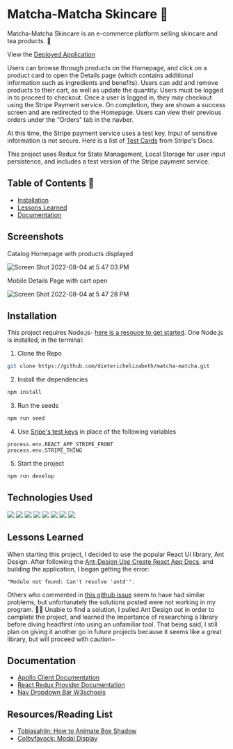 # Matcha-Matcha Skincare 🍵

Matcha-Matcha Skincare is an e-commerce platform selling skincare and tea products. 🌻

View the [Deployed Application](https://blooming-peak-73826.herokuapp.com/)

Users can browse through products on the Homepage, and click on a product card to open the Details page (which contains additional information such as ingredients and benefits). Users can add and remove products to their cart, as well as update the quantity. Users must be logged in to proceed to checkout. Once a user is logged in, they may checkout using the Stripe Payment service. On completion, they are shown a success screen and are redirected to the Homepage. Users can view their previous orders under the “Orders” tab in the navber.

At this time, the Stripe payment service uses a test key. Input of sensitive information is not secure. Here is a list of [Test Cards](https://stripe.com/docs/testing) from Stripe's Docs.

This project uses Redux for State Management, Local Storage for user input persistence, and includes a test version of the Stripe payment service.

## Table of Contents 🌱

- [Installation](#Installation)
- [Lessons Learned](#Lessons-Learned)
- [Documentation](#Documentation)

## Screenshots

Catalog Homepage with products displayed

![Screen Shot 2022-08-04 at 5 47 03 PM](https://user-images.githubusercontent.com/95142863/183228374-3241b297-63b3-4cf9-9e13-f8218f58222b.png)

Mobile Details Page with cart open

![Screen Shot 2022-08-04 at 5 47 28 PM](https://user-images.githubusercontent.com/95142863/183228380-b0755607-d4ba-4924-82bc-c0105ce8d395.png)

## Installation

This project requires Node.js- [here is a resouce to get started](https://nodejs.org/en/). One Node.js is installed, in the terminal:

1. Clone the Repo

```bash
git clone https://github.com/dieterichelizabeth/matcha-matcha.git
```

2. Install the dependencies

```bash
npm install
```

3. Run the seeds

```bash
npm run seed
```

4. Use [Sripe's test keys](https://stripe.com/docs/keys) in place of the following variables

```
process.env.REACT_APP_STRIPE_FRONT
process.env.STRIPE_THING
```

5. Start the project

```bash
npm run develop
```

## Technologies Used

<img src="https://img.shields.io/badge/react%20os-0088CC?style=for-the-badge&logo=reactos&logoColor=white" /> <img src="https://img.shields.io/badge/Node%20js-339933?style=for-the-badge&logo=nodedotjs&logoColor=white" /> <img src="https://img.shields.io/badge/Express%20js-000000?style=for-the-badge&logo=express&logoColor=white"/> <img src="https://img.shields.io/badge/JavaScript-323330?style=for-the-badge&logo=javascript&logoColor=F7DF1E" /> <img src="https://img.shields.io/badge/Apollo%20GraphQL-311C87?&style=for-the-badge&logo=Apollo%20GraphQL&logoColor=white" /> <img src="https://img.shields.io/badge/Stripe-626CD9?style=for-the-badge&logo=Stripe&logoColor=white"/> <img src="https://img.shields.io/badge/JWT-000000?style=for-the-badge&logo=JSON%20web%20tokens&logoColor=white" /> <img src="https://img.shields.io/badge/Redux-593D88?style=for-the-badge&logo=redux&logoColor=white" />

## Lessons Learned

When starting this project, I decided to use the popular React UI library, Ant Design. After following the [Ant-Design Use Create React App Docs](https://ant.design/docs/react/use-with-create-react-app), and building the application, I began getting the error:

```
"Module not found: Can't resolve 'antd'".
```

Others who commented in [this github issue](https://github.com/ant-design/ant-design/issues/12169) seem to have had similar problems, but unfortunately the solutions posted were not working in my program. 😵‍💫 Unable to find a solution, I pulled Ant Design out in order to complete the project, and learned the importance of researching a library before diving headfirst into using an unfamiliar tool. That being said, I still plan on giving it another go in future projects because it seems like a great library, but will proceed with caution~

## Documentation

- [Apollo Client Documentation](https://www.apollographql.com/docs/react/get-started/)
- [React Redux Provider Documentation](https://react-redux.js.org/api/provider)
- [Nav Dropdown Bar W3schools](https://www.w3schools.com/howto/howto_css_dropdown_navbar.asp)

## Resources/Reading List

- [Tobiasahlin: How to Animate Box Shadow](https://tobiasahlin.com/blog/how-to-animate-box-shadow/)
- [Colbyfayock: Modal Display](https://www.youtube.com/watch?v=rWfhwW9forg&t=705s)
